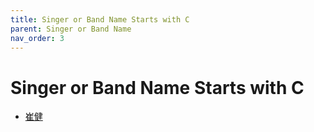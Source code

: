 ```yaml
---
title: Singer or Band Name Starts with C
parent: Singer or Band Name 
nav_order: 3
---
```


# Singer or Band Name Starts with C

- [崔健](Cui_Jian/index.md)
